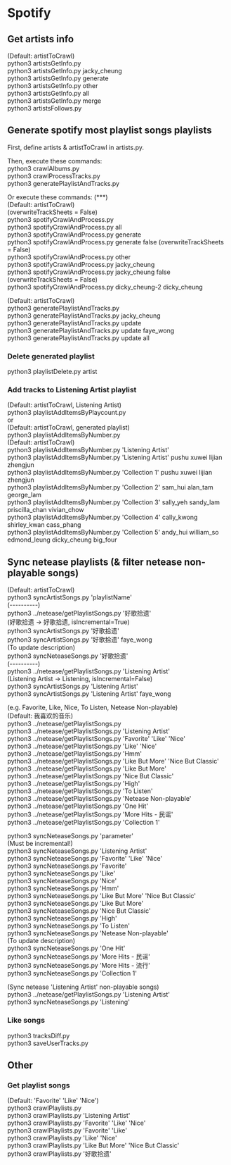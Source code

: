 # Spotify
## Get artists info
(Default: artistToCrawl)  
python3 artistsGetInfo.py  
python3 artistsGetInfo.py jacky_cheung  
python3 artistsGetInfo.py generate  
python3 artistsGetInfo.py other  
python3 artistsGetInfo.py all  
python3 artistsGetInfo.py merge  
python3 artistsFollows.py  



## Generate spotify most playlist songs playlists
First, define artists & artistToCrawl in artists.py.  

Then, execute these commands:  
python3 crawlAlbums.py  
python3 crawlProcessTracks.py  
python3 generatePlaylistAndTracks.py  

Or execute these commands: (***)   
(Default: artistToCrawl)  
(overwriteTrackSheets = False)  
python3 spotifyCrawlAndProcess.py  
python3 spotifyCrawlAndProcess.py all  
python3 spotifyCrawlAndProcess.py generate  
python3 spotifyCrawlAndProcess.py generate false (overwriteTrackSheets = False)  
python3 spotifyCrawlAndProcess.py other  
python3 spotifyCrawlAndProcess.py jacky_cheung  
python3 spotifyCrawlAndProcess.py jacky_cheung false (overwriteTrackSheets = False)  
python3 spotifyCrawlAndProcess.py dicky_cheung-2 dicky_cheung    

(Default: artistToCrawl)  
python3 generatePlaylistAndTracks.py  
python3 generatePlaylistAndTracks.py jacky_cheung  
python3 generatePlaylistAndTracks.py update  
python3 generatePlaylistAndTracks.py update faye_wong  
python3 generatePlaylistAndTracks.py update all  

### Delete generated playlist
python3 playlistDelete.py artist  

### Add tracks to Listening Artist playlist
(Default: artistToCrawl, Listening Artist)  
python3 playlistAddItemsByPlaycount.py  
or   
(Default: artistToCrawl, generated playlist)  
python3 playlistAddItemsByNumber.py  
(Default: artistToCrawl)  
python3 playlistAddItemsByNumber.py 'Listening Artist'  
python3 playlistAddItemsByNumber.py 'Listening Artist' pushu xuwei lijian zhengjun  
python3 playlistAddItemsByNumber.py 'Collection 1' pushu xuwei lijian zhengjun  
python3 playlistAddItemsByNumber.py 'Collection 2' sam_hui alan_tam george_lam  
python3 playlistAddItemsByNumber.py 'Collection 3' sally_yeh sandy_lam priscilla_chan vivian_chow  
python3 playlistAddItemsByNumber.py 'Collection 4' cally_kwong shirley_kwan cass_phang  
python3 playlistAddItemsByNumber.py 'Collection 5' andy_hui william_so edmond_leung dicky_cheung big_four  



## Sync netease playlists (& filter netease non-playable songs)
(Default: artistToCrawl)  
python3 syncArtistSongs.py 'playlistName'  
(----------)  
python3 ../netease/getPlaylistSongs.py '好歌拾遗'  
(好歌拾遗 -> 好歌拾遗, isIncremental=True)  
python3 syncArtistSongs.py '好歌拾遗'  
python3 syncArtistSongs.py '好歌拾遗' faye_wong  
(To update description)  
python3 syncNeteaseSongs.py '好歌拾遗'  
(----------)  
python3 ../netease/getPlaylistSongs.py 'Listening Artist'  
(Listening Artist -> Listening, isIncremental=False)  
python3 syncArtistSongs.py 'Listening Artist'  
python3 syncArtistSongs.py 'Listening Artist' faye_wong  

(e.g. Favorite, Like, Nice, To Listen, Netease Non-playable)  
(Default: 我喜欢的音乐)  
python3 ../netease/getPlaylistSongs.py  
python3 ../netease/getPlaylistSongs.py 'Listening Artist'  
python3 ../netease/getPlaylistSongs.py 'Favorite' 'Like' 'Nice'  
python3 ../netease/getPlaylistSongs.py 'Like' 'Nice'  
python3 ../netease/getPlaylistSongs.py 'Hmm'  
python3 ../netease/getPlaylistSongs.py 'Like But More' 'Nice But Classic'  
python3 ../netease/getPlaylistSongs.py 'Like But More'  
python3 ../netease/getPlaylistSongs.py 'Nice But Classic'  
python3 ../netease/getPlaylistSongs.py 'High'  
python3 ../netease/getPlaylistSongs.py 'To Listen'  
python3 ../netease/getPlaylistSongs.py 'Netease Non-playable'  
python3 ../netease/getPlaylistSongs.py 'One Hit'  
python3 ../netease/getPlaylistSongs.py 'More Hits - 民谣'  
python3 ../netease/getPlaylistSongs.py 'Collection 1'  

python3 syncNeteaseSongs.py 'parameter'  
(Must be incremental!)  
python3 syncNeteaseSongs.py 'Listening Artist'  
python3 syncNeteaseSongs.py 'Favorite' 'Like' 'Nice'  
python3 syncNeteaseSongs.py 'Favorite'  
python3 syncNeteaseSongs.py 'Like'  
python3 syncNeteaseSongs.py 'Nice'  
python3 syncNeteaseSongs.py 'Hmm'  
python3 syncNeteaseSongs.py 'Like But More' 'Nice But Classic'  
python3 syncNeteaseSongs.py 'Like But More'  
python3 syncNeteaseSongs.py 'Nice But Classic'  
python3 syncNeteaseSongs.py 'High'  
python3 syncNeteaseSongs.py 'To Listen'  
python3 syncNeteaseSongs.py 'Netease Non-playable'  
(To update description)  
python3 syncNeteaseSongs.py 'One Hit'  
python3 syncNeteaseSongs.py 'More Hits - 民谣'  
python3 syncNeteaseSongs.py 'More Hits - 流行'  
python3 syncNeteaseSongs.py 'Collection 1'  

(Sync netease 'Listening Artist' non-playable songs)  
python3 ../netease/getPlaylistSongs.py 'Listening Artist'  
python3 syncNeteaseSongs.py 'Listening'  

### Like songs
python3 tracksDiff.py  
python3 saveUserTracks.py  



## Other
### Get playlist songs
(Default: 'Favorite' 'Like' 'Nice')  
python3 crawlPlaylists.py  
python3 crawlPlaylists.py 'Listening Artist'  
python3 crawlPlaylists.py 'Favorite' 'Like' 'Nice'  
python3 crawlPlaylists.py 'Favorite' 'Like'  
python3 crawlPlaylists.py 'Like' 'Nice'  
python3 crawlPlaylists.py 'Like But More' 'Nice But Classic'  
python3 crawlPlaylists.py '好歌拾遗'  
